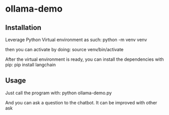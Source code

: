 # ollama-demo

## Installation

Leverage Python Virtual environment as such:
    python -m venv venv

then you can activate by doing:
    source venv/bin/activate

After the virtual environment is ready, you can install the dependencies with pip:
    pip install langchain

## Usage

Just call the program with:
    python ollama-demo.py 

And you can ask a question to the chatbot. It can be improved with other ask
